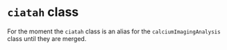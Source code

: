 # `ciatah` class

For the moment the `ciatah` class is an alias for the `calciumImagingAnalysis` class until they are merged.